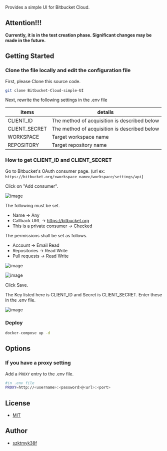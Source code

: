 Provides a simple UI for Bitbucket Cloud.  

## Attention!!!
**Currently, it is in the test creation phase. Significant changes may be made in the future.**

## Getting Started

### Clone the file locally and edit the configuration file

First, please Clone this source code.

```bash
git clone Bitbucket-Cloud-simple-UI
```

Next, rewrite the following settings in the .env file

| items         | details                                      | 
| ------------- | -------------------------------------------- | 
| CLIENT_ID     | The method of acquisition is described below | 
| CLIENT_SECRET | The method of acquisition is described below | 
| WORKSPACE     | Target workspace name                        | 
| REPOSITORY    | Target repository name                       | 

### How to get CLIENT_ID and CLIENT_SECRET

Go to Bitbucket's OAuth consumer page. (url ex: `https://bitbucket.org/<workspace name>/workspace/settings/api`)

Click on "Add consumer".

![image](https://user-images.githubusercontent.com/40861943/201917437-fffd6832-5476-46e0-a580-1ee195fdc632.png)

The following must be set.

- Name -> Any
- Callback URL -> https://bitbucket.org
- This is a private consumer -> Checked

The permissions shall be set as follows.
- Account -> Email Read
- Repositories -> Read Write
- Pull requests -> Read Write

![image](https://user-images.githubusercontent.com/40861943/201917657-59def70a-81e5-4043-b021-03c7617f4877.png)

![image](https://user-images.githubusercontent.com/40861943/201918045-8aea0c3d-e0b6-4e90-858d-e27fed9866ed.png)

Click Save.

The Key listed here is CLIENT_ID and Secret is CLIENT_SECRET. Enter these in the .env file.

![image](https://user-images.githubusercontent.com/40861943/201918925-421578fc-d898-44e3-944a-7f383c04d1b8.png)

### Deploy
```bash
docker-compose up -d
```

## Options
### If you have a proxy setting
Add a `PROXY` entry to the .env file.

```bash
#in .env file
PROXY=http://<username>:<password>@<url>:<port>
```

## License
- [MIT](https://github.com/szktmyk38f/Bitbucket-Cloud-simple-UI/blob/master/LICENSE)

## Author
- [szktmyk38f](https://github.com/szktmyk38f)
